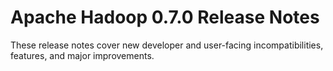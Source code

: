 # Apache Hadoop  0.7.0 Release Notes

These release notes cover new developer and user-facing incompatibilities, features, and major improvements.




